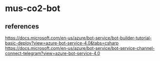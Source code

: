 # mus-co2-bot

## references

https://docs.microsoft.com/en-us/azure/bot-service/bot-builder-tutorial-basic-deploy?view=azure-bot-service-4.0&tabs=csharp
https://docs.microsoft.com/en-us/azure/bot-service/bot-service-channel-connect-telegram?view=azure-bot-service-4.0
